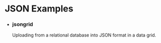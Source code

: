 <h1>JSON Examples</h1>

- <h3>jsongrid</h3>
	Uploading from a relational database into JSON format in a data grid. 
    
